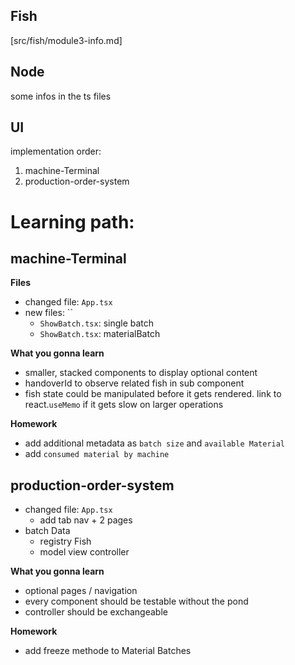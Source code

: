 ## Fish

[src/fish/module3-info.md]

## Node

some infos in the ts files



## UI

implementation order:

1. machine-Terminal
2. production-order-system

# Learning path:

## machine-Terminal

**Files**

- changed file: `App.tsx`
- new files: ``
  - `ShowBatch.tsx`: single batch
  - `ShowBatch.tsx`: materialBatch

**What you gonna learn**

- smaller, stacked components to display optional content
- handoverId to observe related fish in sub component
- fish state could be manipulated before it gets rendered. link to react.`useMemo` if it gets slow on larger operations

**Homework**

- add additional metadata as `batch size` and `available Material`
- add `consumed material by machine`

## production-order-system

- changed file: `App.tsx`
  - add tab nav + 2 pages
- batch Data
  - registry Fish
  - model view controller

**What you gonna learn**
  - optional pages / navigation
  - every component should be testable without the pond
  - controller should be exchangeable

**Homework**
  - add freeze methode to Material Batches
